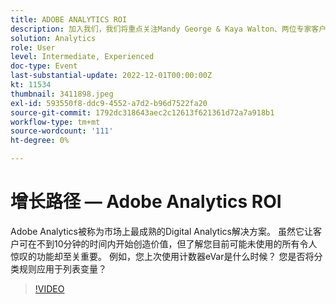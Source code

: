 ```yaml
---
title: ADOBE ANALYTICS ROI
description: 加入我们，我们将重点关注Mandy George & Kaya Walton、两位专家客户和Adobe Analytics用户。 每位专家都将分享其优秀的Adobe Analytics使用提示或技巧。 他们讲座后，有机会在现场提问。 你可不想错过这个。
solution: Analytics
role: User
level: Intermediate, Experienced
doc-type: Event
last-substantial-update: 2022-12-01T00:00:00Z
kt: 11534
thumbnail: 3411898.jpeg
exl-id: 593550f8-ddc9-4552-a7d2-b96d7522fa20
source-git-commit: 1792dc318643aec2c12613f621361d72a7a918b1
workflow-type: tm+mt
source-wordcount: '111'
ht-degree: 0%

---
```


# 增长路径 — Adobe Analytics ROI

Adobe Analytics被称为市场上最成熟的Digital Analytics解决方案。 虽然它让客户可在不到10分钟的时间内开始创造价值，但了解您目前可能未使用的所有令人惊叹的功能却至关重要。 例如，您上次使用计数器eVar是什么时候？ 您是否将分类规则应用于列表变量？

>[!VIDEO](https://video.tv.adobe.com/v/3411898/?quality=12&learn=on)
